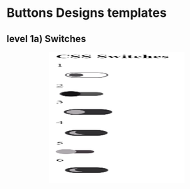 # Buttons Designs templates

## level 1a) Switches
<p align="center">
  <img src="/img/level1a.png" alt="Level 1a design" style="width:310px; height:300px;">
</p>
    